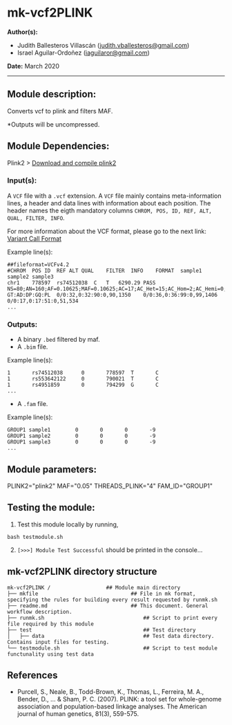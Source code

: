 # mk-vcf2PLINK
**Author(s):**

* Judith Ballesteros Villascán (judith.vballesteros@gmail.com)
* Israel Aguilar-Ordoñez (iaguilaror@gmail.com)

**Date:** March 2020 

---

## Module description:
Converts vcf to plink and filters MAF.

*Outputs will be uncompressed.

## Module Dependencies:
Plink2 >
[Download and compile plink2](https://www.cog-genomics.org/plink/2.0/)

### Input(s):

A `VCF` file with a `.vcf` extension. A `VCF` file mainly contains meta-information lines, a header and data lines with information about each position. The header names the eigth mandatory columns `CHROM, POS, ID, REF, ALT, QUAL, FILTER, INFO`. 

For more information about the VCF format, please go to the next link: [Variant Call Format](https://www.internationalgenome.org/wiki/Analysis/Variant%20Call%20Format/vcf-variant-call-format-version-40/)


Example line(s):
```
##fileformat=VCFv4.2
#CHROM	POS	ID	REF	ALT	QUAL	FILTER	INFO	FORMAT	sample1	sample2	sample3	
chr1	778597	rs74512038	C	T	6290.29	PASS	NS=80;AN=160;AF=0.10625;MAF=0.10625;AC=17;AC_Het=15;AC_Hom=2;AC_Hemi=0;HWE=1;ExcHet=0.797796	GT:AD:DP:GQ:PL	0/0:32,0:32:90:0,90,1350	0/0:36,0:36:99:0,99,1406	0/0:17,0:17:51:0,51,534
...
```

### Outputs:

* A binary `.bed` filtered by maf.
* A `.bim` file.

Example line(s):

```
1       rs74512038      0       778597  T       C
1       rs553642122     0       790021  T       C
1       rs4951859       0       794299  G       C
...
```
* A `.fam` file.

Example line(s):

```
GROUP1 sample1        0       0       0       -9
GROUP1 sample2        0       0       0       -9
GROUP1 sample3        0       0       0       -9
...
```


## Module parameters:

PLINK2="plink2"
MAF="0.05"
THREADS_PLINK="4"
FAM_ID="GROUP1"

## Testing the module:

1. Test this module locally by running,
```
bash testmodule.sh
```

2. `[>>>] Module Test Successful` should be printed in the console...

## mk-vcf2PLINK directory structure

````
mk-vcf2PLINK /				    ## Module main directory
├── mkfile						   		## File in mk format, specifying the rules for building every result requested by runmk.sh
├── readme.md							## This document. General workflow description.
├── runmk.sh								## Script to print every file required by this module
├── test									## Test directory
│   ├── data								## Test data directory. Contains input files for testing.
└── testmodule.sh							## Script to test module functunality using test data
````
## References
* Purcell, S., Neale, B., Todd-Brown, K., Thomas, L., Ferreira, M. A., Bender, D., ... & Sham, P. C. (2007). PLINK: a tool set for whole-genome association and population-based linkage analyses. The American journal of human genetics, 81(3), 559-575.